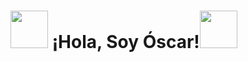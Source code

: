 # <img src="https://i.pinimg.com/originals/0c/95/50/0c955037f36c038a255a18ed97ff358c.gif" width="60px"> ¡Hola, Soy Óscar!<img src="https://i.pinimg.com/originals/0c/95/50/0c955037f36c038a255a18ed97ff358c.gif" width="60px">


<!-- RAYO https://static.wixstatic.com/media/3c925a_4b9cc3349700457dab7706097a11292e~mv2.gif -->
<!-- FUEGO "https://static.wixstatic.com/media/3c925a_4b9cc3349700457dab7706097a11292e~mv2.gif" width="60px" -->
<!-- FLOR https://i.pinimg.com/originals/0c/95/50/0c955037f36c038a255a18ed97ff358c.gif-->
